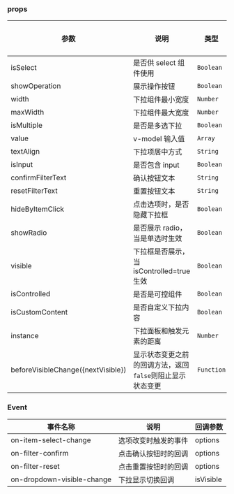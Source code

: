 <vue-anchor label="API" />

### props

| 参数                               | 说明                                                      | 类型       | 可选值 | 默认值 |
| ---------------------------------- | --------------------------------------------------------- | ---------- | ------ | ------ |
| isSelect                           | 是否供 select 组件使用                                    | `Boolean`  | -      | false  |
| showOperation                      | 展示操作按钮                                              | `Boolean`  | -      | false  |
| width                              | 下拉组件最小宽度                                          | `Number`   | -      | 90     |
| maxWidth                           | 下拉组件最大宽度                                          | `Number`   | -      | 1000   |
| isMultiple                         | 是否是多选下拉                                            | `Boolean`  | -      | false  |
| value                              | v-model 输入值                                            | `Array`    | -      | -      |
| textAlign                          | 下拉项居中方式                                            | `String`   | -      | "left" |
| isInput                            | 是否包含 input                                            | `Boolean`  | -      | false  |
| confirmFilterText                  | 确认按钮文本                                              | `String`   | -      | -      |
| resetFilterText                    | 重置按钮文本                                              | `String`   | -      | -      |
| hideByItemClick                    | 点击选项时，是否隐藏下拉框                                | `Boolean`  | -      | false  |
| showRadio                          | 是否展示 radio，当是单选时生效                            | `Boolean`  | -      | false  |
| visible                            | 下拉框是否展示，当 isControlled=true 生效                 | `Boolean`  | -      | false  |
| isControlled                       | 是否是可控组件                                            | `Boolean`  | -      | false  |
| isCustomContent                    | 是否自定义下拉内容                                        | `Boolean`  | -      | false  |
| instance                           | 下拉面板和触发元素的距离                                  | `Number`   | -      | 12     |
| beforeVisibleChange({nextVisible}) | 显示状态变更之前的回调方法，返回`false`则阻止显示状态变更 | `Function` | -      | 12     |

### Event

| 事件名称                   | 说明                 | 回调参数  |
| -------------------------- | -------------------- | --------- |
| on-item-select-change      | 选项改变时触发的事件 | options   |
| on-filter-confirm          | 点击确认按钮时的回调 | options   |
| on-filter-reset            | 点击重置按钮时的回调 | options   |
| on-dropdown-visible-change | 下拉显示切换回调     | isVisible |
